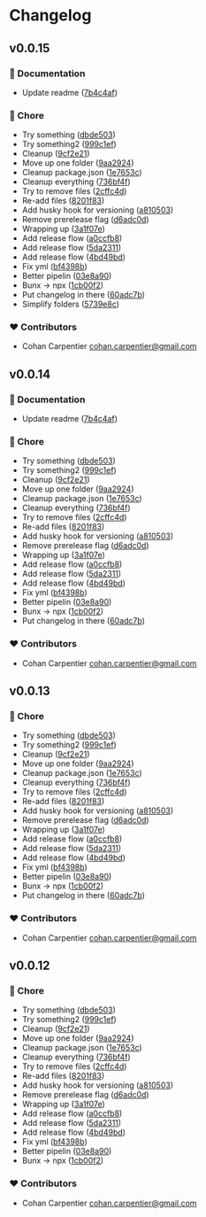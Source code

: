 # Changelog


## v0.0.15


### 📖 Documentation

- Update readme ([7b4c4af](https://github.com/risc0/risc0-ui/commit/7b4c4af))

### 🏡 Chore

- Try something ([dbde503](https://github.com/risc0/risc0-ui/commit/dbde503))
- Try something2 ([999c1ef](https://github.com/risc0/risc0-ui/commit/999c1ef))
- Cleanup ([9cf2e21](https://github.com/risc0/risc0-ui/commit/9cf2e21))
- Move up one folder ([9aa2924](https://github.com/risc0/risc0-ui/commit/9aa2924))
- Cleanup package.json ([1e7653c](https://github.com/risc0/risc0-ui/commit/1e7653c))
- Cleanup everything ([736bf4f](https://github.com/risc0/risc0-ui/commit/736bf4f))
- Try to remove files ([2cffc4d](https://github.com/risc0/risc0-ui/commit/2cffc4d))
- Re-add files ([8201f83](https://github.com/risc0/risc0-ui/commit/8201f83))
- Add husky hook for versioning ([a810503](https://github.com/risc0/risc0-ui/commit/a810503))
- Remove prerelease flag ([d6adc0d](https://github.com/risc0/risc0-ui/commit/d6adc0d))
- Wrapping up ([3a1f07e](https://github.com/risc0/risc0-ui/commit/3a1f07e))
- Add release flow ([a0ccfb8](https://github.com/risc0/risc0-ui/commit/a0ccfb8))
- Add release flow ([5da2311](https://github.com/risc0/risc0-ui/commit/5da2311))
- Add release flow ([4bd49bd](https://github.com/risc0/risc0-ui/commit/4bd49bd))
- Fix yml ([bf4398b](https://github.com/risc0/risc0-ui/commit/bf4398b))
- Better pipelin ([03e8a90](https://github.com/risc0/risc0-ui/commit/03e8a90))
- Bunx -> npx ([1cb00f2](https://github.com/risc0/risc0-ui/commit/1cb00f2))
- Put changelog in there ([60adc7b](https://github.com/risc0/risc0-ui/commit/60adc7b))
- Simplify folders ([5739e8c](https://github.com/risc0/risc0-ui/commit/5739e8c))

### ❤️ Contributors

- Cohan Carpentier <cohan.carpentier@gmail.com>

## v0.0.14


### 📖 Documentation

- Update readme ([7b4c4af](https://github.com/risc0/risc0-ui/commit/7b4c4af))

### 🏡 Chore

- Try something ([dbde503](https://github.com/risc0/risc0-ui/commit/dbde503))
- Try something2 ([999c1ef](https://github.com/risc0/risc0-ui/commit/999c1ef))
- Cleanup ([9cf2e21](https://github.com/risc0/risc0-ui/commit/9cf2e21))
- Move up one folder ([9aa2924](https://github.com/risc0/risc0-ui/commit/9aa2924))
- Cleanup package.json ([1e7653c](https://github.com/risc0/risc0-ui/commit/1e7653c))
- Cleanup everything ([736bf4f](https://github.com/risc0/risc0-ui/commit/736bf4f))
- Try to remove files ([2cffc4d](https://github.com/risc0/risc0-ui/commit/2cffc4d))
- Re-add files ([8201f83](https://github.com/risc0/risc0-ui/commit/8201f83))
- Add husky hook for versioning ([a810503](https://github.com/risc0/risc0-ui/commit/a810503))
- Remove prerelease flag ([d6adc0d](https://github.com/risc0/risc0-ui/commit/d6adc0d))
- Wrapping up ([3a1f07e](https://github.com/risc0/risc0-ui/commit/3a1f07e))
- Add release flow ([a0ccfb8](https://github.com/risc0/risc0-ui/commit/a0ccfb8))
- Add release flow ([5da2311](https://github.com/risc0/risc0-ui/commit/5da2311))
- Add release flow ([4bd49bd](https://github.com/risc0/risc0-ui/commit/4bd49bd))
- Fix yml ([bf4398b](https://github.com/risc0/risc0-ui/commit/bf4398b))
- Better pipelin ([03e8a90](https://github.com/risc0/risc0-ui/commit/03e8a90))
- Bunx -> npx ([1cb00f2](https://github.com/risc0/risc0-ui/commit/1cb00f2))
- Put changelog in there ([60adc7b](https://github.com/risc0/risc0-ui/commit/60adc7b))

### ❤️ Contributors

- Cohan Carpentier <cohan.carpentier@gmail.com>

## v0.0.13


### 🏡 Chore

- Try something ([dbde503](https://github.com/risc0/risc0-ui/commit/dbde503))
- Try something2 ([999c1ef](https://github.com/risc0/risc0-ui/commit/999c1ef))
- Cleanup ([9cf2e21](https://github.com/risc0/risc0-ui/commit/9cf2e21))
- Move up one folder ([9aa2924](https://github.com/risc0/risc0-ui/commit/9aa2924))
- Cleanup package.json ([1e7653c](https://github.com/risc0/risc0-ui/commit/1e7653c))
- Cleanup everything ([736bf4f](https://github.com/risc0/risc0-ui/commit/736bf4f))
- Try to remove files ([2cffc4d](https://github.com/risc0/risc0-ui/commit/2cffc4d))
- Re-add files ([8201f83](https://github.com/risc0/risc0-ui/commit/8201f83))
- Add husky hook for versioning ([a810503](https://github.com/risc0/risc0-ui/commit/a810503))
- Remove prerelease flag ([d6adc0d](https://github.com/risc0/risc0-ui/commit/d6adc0d))
- Wrapping up ([3a1f07e](https://github.com/risc0/risc0-ui/commit/3a1f07e))
- Add release flow ([a0ccfb8](https://github.com/risc0/risc0-ui/commit/a0ccfb8))
- Add release flow ([5da2311](https://github.com/risc0/risc0-ui/commit/5da2311))
- Add release flow ([4bd49bd](https://github.com/risc0/risc0-ui/commit/4bd49bd))
- Fix yml ([bf4398b](https://github.com/risc0/risc0-ui/commit/bf4398b))
- Better pipelin ([03e8a90](https://github.com/risc0/risc0-ui/commit/03e8a90))
- Bunx -> npx ([1cb00f2](https://github.com/risc0/risc0-ui/commit/1cb00f2))
- Put changelog in there ([60adc7b](https://github.com/risc0/risc0-ui/commit/60adc7b))

### ❤️ Contributors

- Cohan Carpentier <cohan.carpentier@gmail.com>

## v0.0.12


### 🏡 Chore

- Try something ([dbde503](https://github.com/risc0/risc0-ui/commit/dbde503))
- Try something2 ([999c1ef](https://github.com/risc0/risc0-ui/commit/999c1ef))
- Cleanup ([9cf2e21](https://github.com/risc0/risc0-ui/commit/9cf2e21))
- Move up one folder ([9aa2924](https://github.com/risc0/risc0-ui/commit/9aa2924))
- Cleanup package.json ([1e7653c](https://github.com/risc0/risc0-ui/commit/1e7653c))
- Cleanup everything ([736bf4f](https://github.com/risc0/risc0-ui/commit/736bf4f))
- Try to remove files ([2cffc4d](https://github.com/risc0/risc0-ui/commit/2cffc4d))
- Re-add files ([8201f83](https://github.com/risc0/risc0-ui/commit/8201f83))
- Add husky hook for versioning ([a810503](https://github.com/risc0/risc0-ui/commit/a810503))
- Remove prerelease flag ([d6adc0d](https://github.com/risc0/risc0-ui/commit/d6adc0d))
- Wrapping up ([3a1f07e](https://github.com/risc0/risc0-ui/commit/3a1f07e))
- Add release flow ([a0ccfb8](https://github.com/risc0/risc0-ui/commit/a0ccfb8))
- Add release flow ([5da2311](https://github.com/risc0/risc0-ui/commit/5da2311))
- Add release flow ([4bd49bd](https://github.com/risc0/risc0-ui/commit/4bd49bd))
- Fix yml ([bf4398b](https://github.com/risc0/risc0-ui/commit/bf4398b))
- Better pipelin ([03e8a90](https://github.com/risc0/risc0-ui/commit/03e8a90))
- Bunx -> npx ([1cb00f2](https://github.com/risc0/risc0-ui/commit/1cb00f2))

### ❤️ Contributors

- Cohan Carpentier <cohan.carpentier@gmail.com>

